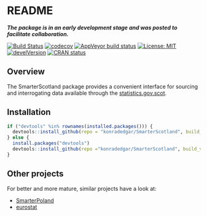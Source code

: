 README
================

***The package is in an early development stage and was posted to
facilitate collaboration.***

[![Build
Status](https://travis-ci.org/konradedgar/SmarterScotland.svg?branch=master)](https://travis-ci.org/konradedgar/SmarterScotland)
[![codecov](https://codecov.io/gh/konradedgar/SmarterScotland/branch/master/graph/badge.svg)](https://codecov.io/gh/konradedgar/SmarterScotland)
[![AppVeyor build
status](https://ci.appveyor.com/api/projects/status/github/konradedgar/SmarterScotland?branch=master&svg=true)](https://ci.appveyor.com/project/konradedgar/SmarterScotland)
[![License:
MIT](https://img.shields.io/badge/License-MIT-yellow.svg)](https://opensource.org/licenses/MIT)
[![develVersion](https://img.shields.io/badge/devel%20version-0.0.09-yellow.svg?style=flat)](https://github.com/konradedgar/SmarterScotland)
[![CRAN
status](https://www.r-pkg.org/badges/version/SmarterScotland)](https://cran.r-project.org/package=SmarterScotland)

## Overview

The SmarterScotland package provides a convenient interface for sourcing
and interrogating data available through the
[statistics.gov.scot](http://statistics.gov.scot).

## Installation

``` r
if ("devtools" %in% rownames(installed.packages())) {
  devtools::install_github(repo = "konradedgar/SmarterScotland", build_vignettes = TRUE)
} else {
  install.packages("devtools")
  devtools::install_github(repo ="konradedgar/SmarterScotland", build_vignettes = TRUE)
}
```

## Other projects

For better and more mature, similar projects have a look
    at:

  - [SmarterPoland](https://cran.r-project.org/web/packages/SmarterPoland/index.html)
  - [eurostat](https://cran.r-project.org/web/packages/eurostat/index.html)
